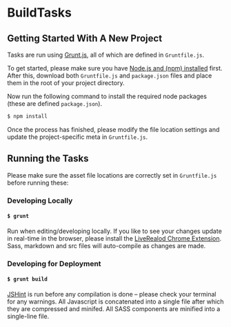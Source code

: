 BuildTasks
==========

## Getting Started With A New Project

Tasks are run using [Grunt.js](gruntjs.org), all of which are defined in `Gruntfile.js`.

To get started, please make sure you have [Node.js and (npm) installed](http://nodejs.org/) first. After this, download both `Gruntfile.js` and `package.json` files and place them in the root of your project directory.

Now run the following command to install the required node packages (these are defined `package.json`).

```bash
$ npm install
```

Once the process has finished, please modify the file location settings and update the project-specific meta in `Gruntfile.js`.

## Running the Tasks

Please make sure the asset file locations are correctly set in `Gruntfile.js` before running these:

### Developing Locally

#### ```$ grunt```

Run when editing/developing locally. If you like to see your changes update in real-time in the browser, please install the [LiveRealod Chrome Extension](https://chrome.google.com/webstore/detail/livereload/jnihajbhpnppcggbcgedagnkighmdlei). Sass, markdown and src files will auto-compile as changes are made.

### Developing for Deployment

#### ```$ grunt build```

[JSHint](http://jshint.com/docs/) is run before any compilation is done – please check your terminal for any warnings. All Javascript is concatenated into a single file after which they are compressed and minifed. All SASS components are minified into a single-line file.
